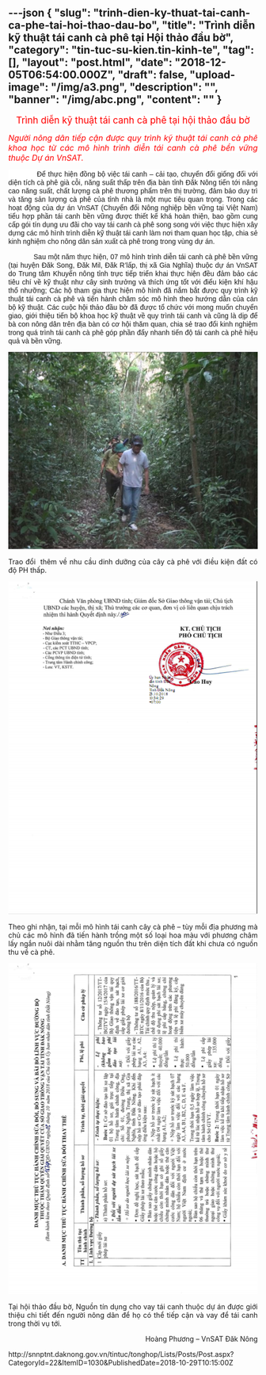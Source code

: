 ---json
{
    "slug": "trinh-dien-ky-thuat-tai-canh-ca-phe-tai-hoi-thao-dau-bo",
    "title": "Trình diễn kỹ thuật tái canh cà phê tại Hội thảo đầu bờ",
    "category": "tin-tuc-su-kien.tin-kinh-te",
    "tag": [],
    "layout": "post.html",
    "date": "2018-12-05T06:54:00.000Z",
    "draft": false,
    "upload-image": "/img/a3.png",
    "description": "",
    "banner": "/img/abc.png",
    "__content__": ""
}
---
<p style="text-align:center"><span style="font-size:14.0pt"><span style="background-color:white"><span style="color:red">Tr&igrave;nh diễn kỹ thuật t&aacute;i canh c&agrave; ph&ecirc; tại hội thảo đầu bờ</span></span></span></p>

<p style="text-align:justify"><em><span style="font-size:12.0pt"><span style="background-color:white"><span style="color:red">Người n&ocirc;ng d&acirc;n tiếp cận được quy tr&igrave;nh kỹ thuật t&aacute;i canh c&agrave; ph&ecirc; khoa học từ c&aacute;c m&ocirc; h&igrave;nh tr&igrave;nh diễn t&aacute;i canh c&agrave; ph&ecirc; bền vững thuộc Dự &aacute;n VnSAT.</span></span></span></em></p>

<p style="text-align:justify"><span style="background-color:white"><span style="font-family:&quot;Arial&quot;,&quot;sans-serif&quot;">&nbsp;&nbsp;&nbsp;&nbsp;&nbsp;&nbsp;&nbsp;&nbsp;&nbsp;&nbsp;&nbsp; Để </span></span><span style="background-color:white"><span style="font-family:&quot;Arial&quot;,&quot;sans-serif&quot;">thực hiện đồng bộ việc t&aacute;i canh</span></span><span style="background-color:white"><span style="font-family:&quot;Arial&quot;,&quot;sans-serif&quot;"> &ndash; cải tạo,</span></span><span style="background-color:white"><span style="font-family:&quot;Arial&quot;,&quot;sans-serif&quot;"> chuyển đổi</span></span><span style="background-color:white"><span style="font-family:&quot;Arial&quot;,&quot;sans-serif&quot;"> giống</span></span><span style="background-color:white"><span style="font-family:&quot;Arial&quot;,&quot;sans-serif&quot;"> đối với diện t&iacute;ch c&agrave; ph&ecirc; gi&agrave; cỗi, năng suất thấp tr&ecirc;n địa b&agrave;n tỉnh Đắk N&ocirc;ng tiến tới n&acirc;ng cao năng suất, chất lượng c&agrave; ph&ecirc; thương phẩm tr&ecirc;n thị trường, đảm bảo duy tr&igrave; v&agrave; tăng sản lượng c&agrave; ph&ecirc; của tỉnh nh&agrave; </span></span><span style="background-color:white"><span style="font-family:&quot;Arial&quot;,&quot;sans-serif&quot;">l&agrave; một mục ti&ecirc;u</span></span> <span style="background-color:white"><span style="font-family:&quot;Arial&quot;,&quot;sans-serif&quot;">quan trọng. Trong c&aacute;c hoạt động của dự &aacute;n VnSAT</span></span><span style="background-color:white"><span style="font-family:&quot;Arial&quot;,&quot;sans-serif&quot;"> (Chuyển đổi N&ocirc;ng nghiệp bền vững tại Việt Nam</span></span><span style="background-color:white"><span style="font-family:&quot;Arial&quot;,&quot;sans-serif&quot;">) tiểu hợp phần t&aacute;i canh bền vững được thiết kế kh&aacute; ho&agrave;n thiện,</span></span><span style="background-color:white"><span style="font-family:&quot;Arial&quot;,&quot;sans-serif&quot;"> bao gồm cung cấp g&oacute;i t&iacute;n dụng ưu đ&atilde;i cho </span></span><span style="background-color:white"><span style="font-family:&quot;Arial&quot;,&quot;sans-serif&quot;">vay </span></span><span style="background-color:white"><span style="font-family:&quot;Arial&quot;,&quot;sans-serif&quot;">t&aacute;i canh c&agrave; ph&ecirc; song song với việc thực hiện x&acirc;y dựng c&aacute;c m&ocirc; h&igrave;nh tr&igrave;nh diễn</span></span><span style="background-color:white"><span style="font-family:&quot;Arial&quot;,&quot;sans-serif&quot;"> kỹ thuật</span></span><span style="background-color:white"><span style="font-family:&quot;Arial&quot;,&quot;sans-serif&quot;"> t&aacute;i canh l&agrave;m nơi tham quan học tập, chia sẻ kinh nghiệm cho n&ocirc;ng d&acirc;n sản xuất c&agrave; ph&ecirc; trong trong v&ugrave;ng dự &aacute;n.</span></span></p>

<p style="text-align:justify"><span style="font-family:&quot;Arial&quot;,&quot;sans-serif&quot;">&nbsp;&nbsp;&nbsp;&nbsp;&nbsp;&nbsp;&nbsp;&nbsp;&nbsp;&nbsp;&nbsp; Sau một năm thực hiện, 07 m&ocirc; h&igrave;nh tr&igrave;nh diễn t&aacute;i canh c&agrave; ph&ecirc; bền vững </span><span style="font-family:&quot;Arial&quot;,&quot;sans-serif&quot;">(tại </span><span style="font-family:&quot;Arial&quot;,&quot;sans-serif&quot;">huyện Đăk Song, Đăk Mil, Đăk R&rsquo;lấp, thị x&atilde; Gia Nghĩa)</span> <span style="font-family:&quot;Arial&quot;,&quot;sans-serif&quot;">thuộc dự &aacute;n VnSAT do Trung t&acirc;m Khuyến n&ocirc;ng tỉnh trực tiếp triển khai thực hiện đều đảm bảo c&aacute;c ti&ecirc;u ch&iacute; về kỹ thuật như c&acirc;y sinh trưởng v&agrave; th&iacute;ch ứng tốt với điểu kiện kh&iacute; hậu thổ nhưỡng; C&aacute;c hộ tham gia thực hiện m&ocirc; h&igrave;nh đ&atilde; nắm bắt được quy tr&igrave;nh kỹ thuật t&aacute;i canh c&agrave; ph&ecirc; v&agrave; tiến h&agrave;nh chăm s&oacute;c m&ocirc; h&igrave;nh theo hướng dẫn của c&aacute;n bộ kỹ thuật. C&aacute;c cuộc hội thảo đầu bờ đ&atilde; được tổ chức với mong muốn chuyển giao, giới thiệu tiến bộ khoa học kỹ thuật về quy tr&igrave;nh t&aacute;i canh v&agrave; cũng l&agrave; dịp để b&agrave; con n&ocirc;ng d&acirc;n tr&ecirc;n địa b&agrave;n c&oacute; cơ hội thăm quan, chia sẻ trao đổi kinh nghiệm trong qu&aacute; tr&igrave;nh t&aacute;i canh c&agrave; ph&ecirc; g&oacute;p phần </span><span style="font-family:&quot;Arial&quot;,&quot;sans-serif&quot;">đẩy nhanh tiến độ t&aacute;i canh </span><span style="font-family:&quot;Arial&quot;,&quot;sans-serif&quot;">c&agrave; ph&ecirc; hiệu quả v&agrave; bền vững.</span></p>

<p style="text-align:justify"><img alt="" src="/img/a1.png" /></p>

<p style="text-align:justify">Trao đổi&nbsp; th&ecirc;m về nhu cầu dinh dưỡng của c&acirc;y c&agrave; ph&ecirc; với điều kiện đất c&oacute; độ PH thấp.</p>

<p style="text-align:justify"><img alt="" src="/img/a2.png" /></p>

<p style="text-align:justify">Theo ghi nhận, tại mỗi m&ocirc; h&igrave;nh t&aacute;i canh c&acirc;y c&agrave; ph&ecirc; &ndash; t&ugrave;y mỗi địa phương m&agrave; chủ c&aacute;c m&ocirc; h&igrave;nh đ&atilde; tiến h&agrave;nh trồng một số loại hoa m&agrave;u với phương ch&acirc;m lấy ngắn nu&ocirc;i d&agrave;i nhằm tăng nguồn thu tr&ecirc;n diện t&iacute;ch đất khi chưa c&oacute; nguồn thu về c&agrave; ph&ecirc;.</p>

<p style="text-align:justify"><img alt="" src="/img/a3.png" /></p>

<p style="text-align:justify">Tại hội thảo đầu bờ, Nguồn t&iacute;n dụng cho vay t&aacute;i canh thuộc dự &aacute;n được giới thiệu chi tiết đến người n&ocirc;ng d&acirc;n để họ c&oacute; thể tiếp cận v&agrave; vay để t&aacute;i canh trong thời vụ tới.</p>

<p style="text-align:right">Ho&agrave;ng Phương &ndash; VnSAT Đăk N&ocirc;ng</p>

<p style="text-align:justify">http://snnptnt.daknong.gov.vn/tintuc/tonghop/Lists/Posts/Post.aspx?CategoryId=22&amp;ItemID=1030&amp;PublishedDate=2018-10-29T10:15:00Z</p>

<p style="text-align:justify">&nbsp;</p>

<p style="text-align:justify">&nbsp;</p>
